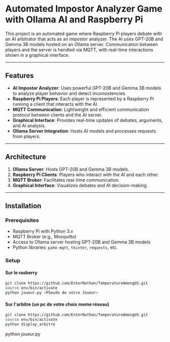 # Automated Impostor Analyzer Game with Ollama AI and Raspberry Pi

This project is an automated game where Raspberry Pi players debate with an AI arbitrator that acts as an impostor analyzer. The AI uses GPT-20B and Gemma 3B models hosted on an Ollama server. Communication between players and the server is handled via MQTT, with real-time interactions shown in a graphical interface.

---

## Features

- **AI Impostor Analyzer**: Uses powerful GPT-20B and Gemma 3B models to analyze player behavior and detect inconsistencies.
- **Raspberry Pi Players**: Each player is represented by a Raspberry Pi running a client that interacts with the AI.
- **MQTT Communication**: Lightweight and efficient communication protocol between clients and the AI server.
- **Graphical Interface**: Provides real-time updates of debates, arguments, and AI analysis.
- **Ollama Server Integration**: Hosts AI models and processes requests from players.

---

## Architecture

1. **Ollama Server**: Hosts GPT-20B and Gemma 3B models.
2. **Raspberry Pi Clients**: Players who interact with the AI and each other.
3. **MQTT Broker**: Facilitates real-time communication.
4. **Graphical Interface**: Visualizes debates and AI decision-making.

---

## Installation

### Prerequisites

- Raspberry Pi with Python 3.x
- MQTT Broker (e.g., Mosquitto)
- Access to Ollama server hosting GPT-20B and Gemma 3B models
- Python libraries: `paho-mqtt`, `tkinter`, `requests`, etc.

### Setup
#### Sur le rasberry 
```bash
git clone https://github.com/EnterNathan/TemperatureAmongUS.git
source env/bin/activate
python joueur.py <PSeudo de votre Joueur>
```
#### Sur l'arbitre (un pc de votre choix meme réseau)
```bash
git clone https://github.com/EnterNathan/TemperatureAmongUS.git
source env/bin/activate
python display_arbitre
```

python joueur.py <PSeudo de votre Joueur>
```

